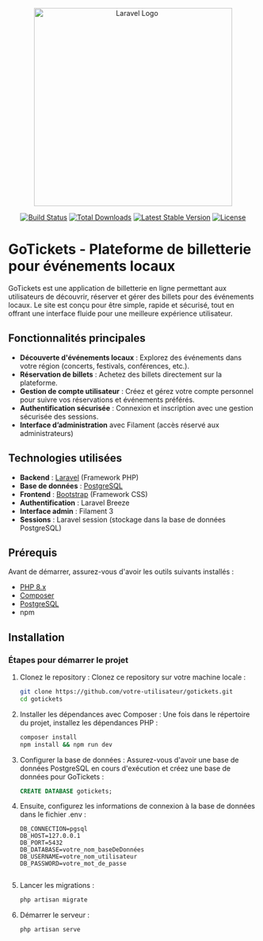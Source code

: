 <p align="center"><a href="https://laravel.com" target="_blank"><img src="https://raw.githubusercontent.com/laravel/art/master/logo-lockup/5%20SVG/2%20CMYK/1%20Full%20Color/laravel-logolockup-cmyk-red.svg" width="400" alt="Laravel Logo"></a></p>

<p align="center">
<a href="https://github.com/laravel/framework/actions"><img src="https://github.com/laravel/framework/workflows/tests/badge.svg" alt="Build Status"></a>
<a href="https://packagist.org/packages/laravel/framework"><img src="https://img.shields.io/packagist/dt/laravel/framework" alt="Total Downloads"></a>
<a href="https://packagist.org/packages/laravel/framework"><img src="https://img.shields.io/packagist/v/laravel/framework" alt="Latest Stable Version"></a>
<a href="https://packagist.org/packages/laravel/framework"><img src="https://img.shields.io/packagist/l/laravel/framework" alt="License"></a>
</p>

# GoTickets - Plateforme de billetterie pour événements locaux

GoTickets est une application de billetterie en ligne permettant aux utilisateurs de découvrir, réserver et gérer des billets pour des événements locaux. Le site est conçu pour être simple, rapide et sécurisé, tout en offrant une interface fluide pour une meilleure expérience utilisateur.

## Fonctionnalités principales
- **Découverte d'événements locaux** : Explorez des événements dans votre région (concerts, festivals, conférences, etc.).
- **Réservation de billets** : Achetez des billets directement sur la plateforme.
- **Gestion de compte utilisateur** : Créez et gérez votre compte personnel pour suivre vos réservations et événements préférés.
- **Authentification sécurisée** : Connexion et inscription avec une gestion sécurisée des sessions.
- **Interface d’administration** avec Filament (accès réservé aux administrateurs)


## Technologies utilisées
- **Backend** : [Laravel](https://laravel.com/) (Framework PHP)
- **Base de données** : [PostgreSQL](https://www.postgresql.org/)
- **Frontend** : [Bootstrap](https://getbootstrap.com/) (Framework CSS)
- **Authentification** : Laravel Breeze
- **Interface admin** : Filament 3
- **Sessions** : Laravel session (stockage dans la base de données PostgreSQL)


## Prérequis

Avant de démarrer, assurez-vous d'avoir les outils suivants installés :

- [PHP 8.x](https://www.php.net/)
- [Composer](https://getcomposer.org/)
- [PostgreSQL](https://www.postgresql.org/)
- npm


## Installation

### Étapes pour démarrer le projet

1. Clonez le repository :
   Clonez ce repository sur votre machine locale :
   
   ```bash
   git clone https://github.com/votre-utilisateur/gotickets.git
   cd gotickets

2. Installer les dépendances avec Composer :
   Une fois dans le répertoire du projet, installez les dépendances PHP :

   ```bash
   composer install
   npm install && npm run dev
   
3. Configurer la base de données :
   Assurez-vous d'avoir une base de données PostgreSQL en cours d'exécution et créez une base de données pour GoTickets :

   ```sql
   CREATE DATABASE gotickets;

4. Ensuite, configurez les informations de connexion à la base de données dans le fichier .env :

   ```dotenv
   DB_CONNECTION=pgsql
   DB_HOST=127.0.0.1
   DB_PORT=5432
   DB_DATABASE=votre_nom_baseDeDonnées
   DB_USERNAME=votre_nom_utilisateur
   DB_PASSWORD=votre_mot_de_passe


5. Lancer les migrations :

   ```bash
   php artisan migrate


6. Démarrer le serveur :

   ```bash
   php artisan serve

